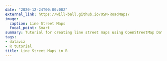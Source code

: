 ```yaml
---
date: "2020-12-24T00:00:00Z"
external_link: https://will-ball.github.io/OSM-RoadMaps/
image:
  caption: Line Street Maps
  focal_point: Smart
summary: Tutorial for creating line street maps using OpenStreetMap Data in R
tags: 
- dataviz
- R tutorial
title: Line Street Maps in R
---
```

